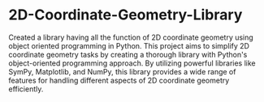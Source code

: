 # 2D-Coordinate-Geometry-Library
Created a library having all the function of 2D coordinate geometry using object oriented programming in Python. 
This project aims to simplify 2D coordinate geometry tasks by creating a thorough library with Python's object-oriented programming approach. By utilizing powerful libraries like SymPy, Matplotlib, and NumPy, this library provides a wide range of features for handling different aspects of 2D coordinate geometry efficiently.

